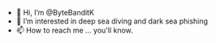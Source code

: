 - 👋 Hi, I’m @ByteBanditK
- 👀 I’m interested in deep sea diving and dark sea phishing
- 📫 How to reach me ... you'll know.


<!---
ByteBanditK/ByteBanditK is a ✨ special ✨ repository because its `README.md` (this file) appears on your GitHub profile.
You can click the Preview link to take a look at your changes.
--->
